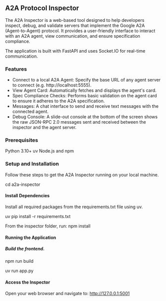 ## A2A Protocol Inspector
The A2A Inspector is a web-based tool designed to help developers inspect, debug, and validate servers that implement the Google A2A (Agent-to-Agent) protocol. It provides a user-friendly interface to interact with an A2A agent, view communication, and ensure specification compliance.

The application is built with FastAPI and uses Socket.IO for real-time communication.

### Features
* Connect to a local A2A Agent: Specify the base URL of any agent server to connect (e.g. http://localhost:5555).
* View Agent Card: Automatically fetches and displays the agent's card.
* Spec Compliance Checks: Performs basic validation on the agent card to ensure it adheres to the A2A specification.
* Messages: A chat interface to send and receive text messages with the connected agent.
* Debug  Console: A slide-out console at the bottom of the screen shows the raw JSON-RPC 2.0 messages sent and received between the inspector and the agent server.


### Prerequisites
Python 3.10+
uv
Node.js and npm

### Setup and Installation
Follow these steps to get the A2A Inspector running on your local machine.

cd a2a-inspector

#### Install Dependencies
Install all required packages from the requirements.txt file using uv.

uv pip install -r requirements.txt

From the inspector folder, run:
npm install

#### Running the Application
##### Build the frontend.
npm run build

uv run app.py


#### Access the Inspector
Open your web browser and navigate to:
http://127.0.0.1:5001
